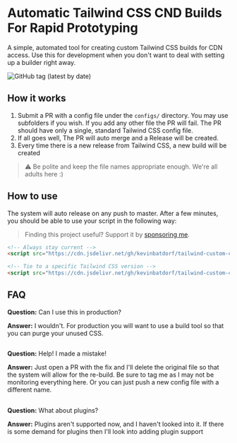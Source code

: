 # Automatic Tailwind CSS CND Builds For Rapid Prototyping

A simple, automated tool for creating custom Tailwind CSS builds for CDN access. Use this for development when you don't want to deal with setting up a builder right away.

![GitHub tag (latest by date)](https://img.shields.io/github/v/tag/KevinBatdorf/tailwind-custom-cdn?label=version&style=flat-square)

## How it works
1. Submit a PR with a config file under the `configs/` directory. You may use subfolders if you wish. If you add any other file the PR will fail. The PR should have only a single, standard Tailwind CSS config file.
2. If all goes well, The PR will auto merge and a Release will be created.
3. Every time there is a new release from Tailwind CSS, a new build will be created
> ⚠ Be polite and keep the file names appropriate enough. We're all adults here :)

## How to use
The system will auto release on any push to master. After a few minutes, you should be able to use your script in the following way:

> Finding this project useful? Support it by [sponsoring me](https://github.com/sponsors/KevinBatdorf).

```html
<!-- Always stay current -->
<script src="https://cdn.jsdelivr.net/gh/kevinbatdorf/tailwind-custom-cdn/builds/example.min.css"></script>

<!-- Tie to a specific Tailwind CSS version -->
<script src="https://cdn.jsdelivr.net/gh/kevinbatdorf/tailwind-custom-cdn@t1.8/builds/example.min.css"></script>
```


## FAQ
**Question:** Can I use this in production?

**Answer:** I wouldn't. For production you will want to use a build tool so that you can purge your unused CSS.

##
**Question:** Help! I made a mistake!

**Answer:** Just open a PR with the fix and I'll delete the original file so that the system will allow for the re-build. Be sure to tag me as I may not be monitoring everything here. Or you can just push a new config file with a different name.

##
**Question:** What about plugins?

**Answer:** Plugins aren't supported now, and I haven't looked into it. If there is some demand for plugins then I'll look into adding plugin support
